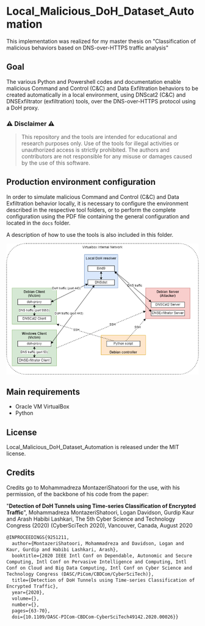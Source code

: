 # Local_Malicious_DoH_Dataset_Automation

This implementation was realized for my master thesis on "Classification of malicious behaviors based on DNS-over-HTTPS traffic analysis"

## Goal

The various Python and Powershell codes and documentation enable malicious Command and Control (C&C) and Data Exfiltration behaviors to be created automatically in a local environment, using DNScat2 (C&C) and DNSExfiltrator (exfiltration) tools, over the DNS-over-HTTPS protocol using a DoH proxy.

### ⚠️ Disclaimer ⚠️
> 
> This repository and the tools are intended for educational and research purposes only. Use of the tools for illegal activities or unauthorized access is strictly prohibited. The authors and contributors are not responsible for any misuse or damages caused by the use of this software.

## Production environment configuration

In order to simulate malicious Command and Control (C&C) and Data Exfiltration behavior locally, it is necessary to configure the environment described in the respective tool folders, or to perform the complete configuration using the PDF file containing the general configuration and located in the `docs` folder.

A description of how to use the tools is also included in this folder.

![Testbed network](testbed_network.png)

## Main requirements

* Oracle VM VirtualBox
* Python 

## License

Local_Malicious_DoH_Dataset_Automation is released under the MIT license.

## Credits
Credits go to Mohammadreza MontazeriShatoori for the use, with his permission, of the backbone of his code from the paper:

"**Detection of DoH Tunnels using Time-series Classification of Encrypted Traffic**", Mohammadreza MontazeriShatoori, Logan Davidson, Gurdip Kaur and Arash Habibi Lashkari, The 5th Cyber Science and Technology Congress (2020) (CyberSciTech 2020), Vancouver, Canada, August 2020
```
@INPROCEEDINGS{9251211,
  author={MontazeriShatoori, Mohammadreza and Davidson, Logan and Kaur, Gurdip and Habibi Lashkari, Arash},
  booktitle={2020 IEEE Intl Conf on Dependable, Autonomic and Secure Computing, Intl Conf on Pervasive Intelligence and Computing, Intl Conf on Cloud and Big Data Computing, Intl Conf on Cyber Science and Technology Congress (DASC/PiCom/CBDCom/CyberSciTech)}, 
  title={Detection of DoH Tunnels using Time-series Classification of Encrypted Traffic}, 
  year={2020},
  volume={},
  number={},
  pages={63-70},
  doi={10.1109/DASC-PICom-CBDCom-CyberSciTech49142.2020.00026}}
  ```